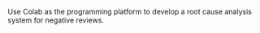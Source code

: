 Use Colab as the programming platform to develop a root cause analysis system for negative reviews.
